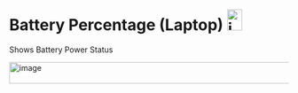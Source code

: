# Battery Percentage (Laptop) <img width="27" height="38" alt="image" src="https://github.com/user-attachments/assets/205102b8-e183-46e0-b2c3-358f62490585" />
Shows Battery Power Status

<img width="1366" height="39" alt="image" src="https://github.com/user-attachments/assets/dcdf13ff-705f-41b9-97da-772d10e6fdfb" />
